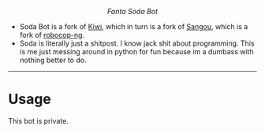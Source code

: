<p align="center">

</p>
<p align="center"><i>Fanta Soda Bot</i></p>




- Soda Bot is a fork of [Kiwi](https://github.com/dracobear/kiwi), which in turn is a fork of [Sangou](https://github.com/vrnavi/sangou), which is a fork of [robocop-ng](https://github.com/reswitched/robocop-ng).
- Soda is literally just a shitpost. I know jack shit about programming. This is me just messing around in python for fun because im a dumbass with nothing better to do.

---

# Usage
This bot is private. 
